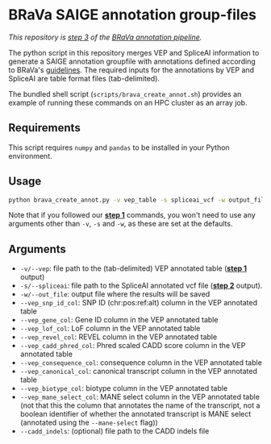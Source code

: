 # BRaVa SAIGE annotation group-files

*This repository is [step 3](https://github.com/BRaVa-genetics/variant-annotation#3-run-the-python-brava-annotation-script-to-extract-variant-annotations) of the [BRaVa annotation pipeline](https://github.com/BRaVa-genetics/variant-annotation).*

The python script in this repository merges VEP and SpliceAI information to generate a SAIGE annotation groupfile with annotations defined according to BRaVa's [guidelines](https://docs.google.com/document/d/11Nnb_nUjHnqKCkIB3SQAbR6fl66ICdeA-x_HyGWsBXM/edit#). The required inputs for the annotations by VEP and SpliceAI are table format files (tab-delimited).

The bundled shell script (`scripts/brava_create_annot.sh`) provides an example of running these commands on an HPC cluster as an array job.

## Requirements

This script requires `numpy` and `pandas` to be installed in your Python environment.

## Usage

```bash
python brava_create_annot.py -v vep_table -s spliceai_vcf -w output_file --vep_snp_id_col snp_id_col --vep_gene_col gene_id_col --vep_lof_col lof_col --vep_revel_col revel_col --vep_cadd_phred_col cadd_col --vep_consequence_col csq_col --vep_canonical_col canonical_col --vep_biotype_col biotype_col --vep_mane_select_col mane_select_col
```

Note that if you followed our [**step 1**](https://github.com/BRaVa-genetics/variant-annotation#1-run-vep-version-105-with-loftee-v104_grch38) commands, you won't need to use any arguments other than `-v`, `-s` and `-w`, as these are set at the defaults.

## Arguments

* `-v/--vep`: file path to the (tab-delimited) VEP annotated table ([**step 1**](https://github.com/BRaVa-genetics/variant-annotation#1-run-vep-version-105-with-loftee-v104_grch38) output)
* `-s/--spliceai`: file path to the SpliceAI annotated vcf file ([**step 2**](https://github.com/BRaVa-genetics/variant-annotation#2-run-spliceai) output).
* `-w/--out_file`: output file where the results will be saved
* `--vep_snp_id_col`: SNP ID (chr:pos:ref:alt) column in the VEP annotated table
* `--vep_gene_col`: Gene ID column in the VEP annotated table
* `--vep_lof_col`: LoF column in the VEP annotated table
* `--vep_revel_col`: REVEL column in the VEP annotated table
* `--vep_cadd_phred_col`: Phred scaled CADD score column in the VEP annotated table
* `--vep_consequence_col`: consequence column in the VEP annotated table
* `--vep_canonical_col`: canonical transcript column in the VEP annotated table
* `--vep_biotype_col`: biotype column in the VEP annotated table
* `--vep_mane_select_col`: MANE select column in the VEP annotated table (not that this the column that annotates the name of the transcript, not a boolean identifier of whether the annotated transcript is MANE select (annotated using the `--mane-select` flag))
* `--cadd_indels`: (optional) file path to the CADD indels file